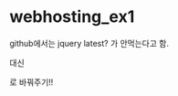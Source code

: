 # webhosting_ex1
github에서는 jquery latest? 가 안먹는다고 함.
<script src="http://code.jquery.com/jquery-latest.js"></script>
대신
<script src="https://ajax.googleapis.com/ajax/libs/jquery/3.3.1/jquery.min.js"></script>
로 바꿔주기!!
